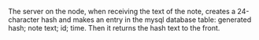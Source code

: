 The server on the node, when receiving the text of the note, creates a 24-character hash and makes an entry in the mysql database table: generated hash; note text; id; time. Then it returns the hash text to the front.
